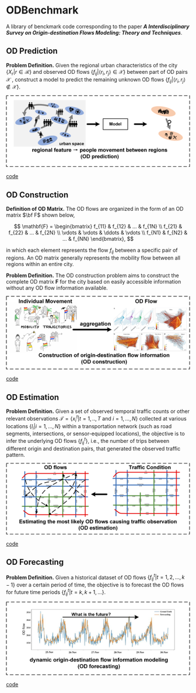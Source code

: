 # ODBenchmark

A library of benckmark code corresponding to the paper ***A Interdisciplinary Survey on Origin-destination Flows Modeling: Theory and Techniques***.

## OD Prediction

**Problem Definition.** Given the regional urban characteristics of the city ${\lbrace} X_r | r\in\mathcal{R} \rbrace$ and observed OD flows $\lbrace f_{ij}|\langle r_i, r_j\rangle\in\mathcal{X} \rbrace$ between part of OD pairs $\mathcal{X}$ , construct a model to predict the remaining unknown OD flows $\lbrace f_{ij}|\langle r_i,r_j\rangle\notin\mathcal{X}\rbrace$.

![Illustration of OD prediction](https://github.com/loooffeeeey/ODBenchmark/blob/main/assets/problem_pre.png)

[code](https://github.com/loooffeeeey/ODPrediction)

## OD Construction

**Definition of OD Matrix.** The OD flows are organized in the form of an OD matrix $\bf F$ shown below,

$$
\mathbf{F} = 
\begin{bmatrix} 
    f_{11} & f_{12} & ...    & f_{1N} \\ 
    f_{21} & f_{22} & ...    & f_{2N} \\
    \vdots & \vdots & \ddots & \vdots \\
    f_{N1} & f_{N2} & ...    & f_{NN}
\end{bmatrix},
$$

in which each element represents the flow $f_{ij}$ between a specific pair of regions. An OD matrix generally represents the mobility flow between all regions within an entire city.

**Problem Definition.** The OD construction problem aims to construct the complete OD matrix $\mathbf{F}$ for the city based on easily accessible information without any OD flow information available.

![Illustration of OD construction](https://github.com/loooffeeeey/ODBenchmark/blob/main/assets/problem_con.png)

[code](https://github.com/loooffeeeey/ODConstruction)

## OD Estimation

**Problem Definition.** Given a set of observed temporal traffic counts or other relevant observations $\mathcal{T} = \lbrace x_i^t | t=1,..,T \text{ and } i = 1,...,N \rbrace$ collected at various locations $\lbrace l_i | i=1,...,N \rbrace$ within a transportation network (such as road segments, intersections, or sensor-equipped locations), the objective is to infer the underlying OD flows $\lbrace f^t_{ij}\rbrace$, i.e., the number of trips between different origin and destination pairs, that generated the observed traffic pattern.

![Illustration of OD estimation](https://github.com/loooffeeeey/ODBenchmark/blob/main/assets/problem_est.png)

[code]([url](https://github.com/loooffeeeey/ODEstimation))

## OD Forecasting

**Problem Definition.** Given a historical dataset of OD flows $\lbrace f^t_{ij} | t= 1,2,...,k-1 \rbrace$ over a certain period of time, the objective is to forecast the OD flows for future time periods $\lbrace f^t_{ij} | t=k,k+1,... \rbrace$.

![Illustration of OD forecasting](https://github.com/loooffeeeey/ODBenchmark/blob/main/assets/problem_for.png)

[code]([url](https://github.com/loooffeeeey/OD_forecasting_benchmark))